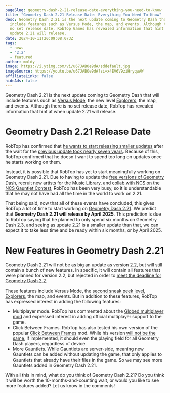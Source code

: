 ```yaml
---
pageSlug: geometry-dash-2-21-release-date-everything-you-need-to-know
title: "Geometry Dash 2.21 Release Date: Everything You Need To Know"
desc: Geometry Dash 2.21 is the next update coming to Geometry Dash that will
  include features such as Versus Mode, the map, and events. Although there is
  no set release date, RobTop Games has revealed information that hint at when
  update 2.21 will release.
date: 2024-10-11T20:09:08.073Z
tags:
  - news
  - "2.2"
  - featured
author: moldy
image: https://i.ytimg.com/vi/u67JABOe9dA/sddefault.jpg
imageSource: https://youtu.be/u67JABOe9dA?si=x4EV6V9ziHryqwAW
affiliateLinks: false
hideAds: false
---
```

Geometry Dash 2.21 is the next update coming to Geometry Dash that will include features such as [Versus Mode](/posts/robtop-cancels-geometry-dash-2-2-versus-mode-after-6-years-of-development/), the new level [Explorers](/posts/explorers-delayed-until-after-geometry-dash-2-2/), the map, and events. Although there is no set release date, RobTop has revealed information that hint at when update 2.21 will release.

# Geometry Dash 2.21 Release Date

RobTop has confirmed that [he wants to start releasing smaller updates](/posts/robtop-confirms-geometry-dash-2-3-will-come-out-6-months-from-when-he-starts/) after the wait for the [previous update took nearly seven years](/posts/geometry-dash-2-2-released/). Because of this, RobTop confirmed that he doesn't want to spend too long on updates once he starts working on them.

Instead, it is possible that RobTop has yet to start meaningfully working on Geometry Dash 2.21. Due to having to update the [free versions of Geometry Dash](/posts/how-to-play-geometry-dash-lite-meltdown-world-subzero-for-free/), recruit new artists for the [Music Library](/posts/ncs-added-to-geometry-dash-music-library/), and [collab with NCS on the NCS Gauntlet Contest](/posts/geometry-dash-ncs-gauntlet-contest-all-winners-results/), RobTop has been very busy, so it is understandable that he may not have had all the time in the world to work on 2.21.

That being said, now that all of these events have concluded, this gives RobTop a lot of time to start working on [Geometry Dash 2.21](/categories/2.2/). We predict that **Geometry Dash 2.21 will release by April 2025**. This prediction is due to RobTop saying that he planned to only spend six months on Geometry Dash 2.3, and seeing as update 2.21 is a smaller update than that, we can expect it to take less time and be ready within six months, or by April 2025.

# New Features in Geometry Dash 2.21

Geometry Dash 2.21 will not be as big an update as version 2.2, but will still contain a bunch of new features. In specific, it will contain all features that were planned for version 2.2, but rejected in order to [meet the deadline for Geometry Dash 2.2](/posts/geometry-dash-2-2-might-get-delayed-to-2024/).

These features include Versus Mode, the [second sneak peek level, Explorers](/posts/geometry-dash-new-sneak-peek-analysis/), the map, and events. But in addition to these features, RobTop has expressed interest in adding the following features:

- Multiplayer mode. RobTop has commented about the [Globed multiplayer mod](/posts/geometry-dash-multiplayer-how-to-download-and-install/) and expressed interest in adding official multiplayer support to the game.
- Click Between Frames. RobTop has also tested his own version of the popular [Click Between Frames](/posts/geometry-dash-click-between-frames-mod-download-and-install/) mod. While his version [will not be the same](/posts/geometry-dash-2-207-news-multiplayer-click-between-frames-ignore-damage-fix/), if implemented, it should even the playing field for all Geometry Dash players, regardless of device.
- More Gauntlets. While Gauntlets are server-side, meaning new Gauntlets can be added without updating the game, that only applies to Gauntlets that already have their files in the game. So we may see more Gauntlets added in Geometry Dash 2.21.

With all this in mind, what do you think of Geometry Dash 2.21? Do you think it will be worth the 10-months-and-counting wait, or would you like to see more features added? Let us know in the comments!